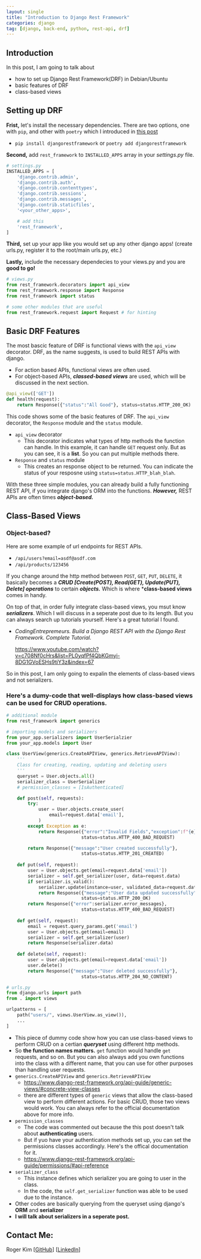 ```yaml
---
layout: single
title: "Introduction to Django Rest Framework"
categories: django
tag: [django, back-end, python, rest-api, drf]
---
```

## Introduction
In this post, I am going to talk about
- how to set up Django Rest Framework(DRF) in Debian/Ubuntu
- basic features of DRF
- class-based views

## Setting up DRF
**Frist,** let's install the necessary dependencies. There are two options, one with `pip`, and other with `poetry` which I introduced in [this post](https://kmsrogerkim.github.io/python/python-dependency-management-with-poetry/)

- `pip install djangorestframework` or `poetry add djangorestframework`

**Second,** add `rest_framework` to `INSTALLED_APPS` array in your _settings.py_ file.
```python
# settings.py
INSTALLED_APPS = [
    'django.contrib.admin',
    'django.contrib.auth',
    'django.contrib.contenttypes',
    'django.contrib.sessions',
    'django.contrib.messages',
    'django.contrib.staticfiles',
    '<your_other_apps>',

    # add this
    'rest_framework',
]
```
**Third,** set up your app like you would set up any other django apps! (create urls.py, register it to the root/main urls.py, etc.)

**Lastly,** include the necessary dependecies to your views.py and you are **good to go!**
```python
# views.py
from rest_framework.decorators import api_view
from rest_framework.response import Response
from rest_framework import status 

# some other modules that are useful
from rest_framework.request import Request # for hinting
```

## Basic DRF Features
The most bascic feature of DRF is functional views with the `api_view` decorator. DRF, as the name suggests, is used to build REST APIs with django. 
- For action based APIs, functional views are often used. 
- For object-based APIs, ***classed-based views*** are used, which will be discussed in the next section.

```python
@api_view(['GET'])
def health(request):
    return Response({"status":"All Good"}, status=status.HTTP_200_OK) 
```

This code shows some of the basic features of DRF. The `api_view` decorator, the `Response` module and the `status` module.
- `api_view` decorator
    - This decorator indicates what types of http methods the function can handle. In this example, it can handle `GET` request only. But as you can see, it is a **list**. So you can put multiple methods there.
- `Response` and `status` module
    - This creates an response object to be returned. You can indicate the status of your resposne using `status=status.HTTP_blah_blah`.

With these three simple modules, you can already build a fully functioning REST API, if you integrate django's ORM into the functions. ***However,*** REST APIs are often times ***object-based.***

## Class-Based Views

### Object-based?
Here are some example of url endpoints for REST APIs.
- `/api/users?email=asdf@asdf.com`
- `/api/products/123456`

If you change around the http method between `POST`, `GET`, `PUT`, `DELETE`,
it basically becomes a ***CRUD [Create(POST), Read(GET), Update(PUT), Delete] operations*** to certain ***objects.*** Which is where ***class-based views** comes in handy.

On top of that, in order fully integrate class-based views, you msut know ***serializers***. Which I will discuss in a seperate post due to its length. But you can always search up tutorials yourself. Here's a great tutorial I found.
- _CodingEntrepremeurs._ _Build a Django REST API with the Django Rest Framework. Complete Tutorial._
    
    https://www.youtube.com/watch?v=c708Nf0cHrs&list=PL0yqfPf4QbKGmyi-8DG1GVoESHs9tiY3z&index=67

So in this post, I am only going to expalin the elements of class-based views and not serializers. 

### Here's a **dumy-code** that well-displays how class-based views can be used for CRUD operations.

```python
# additional module
from rest_framework import generics

# importing models and serializers
from your_app.serializers import UserSerialzier
from your_app.models import User

class UserView(generics.CreateAPIView, generics.RetrieveAPIView):
    '''
    Class for creating, reading, updating and deleting users
    '''
    queryset = User.objects.all()
    serializer_class = UserSerializer
    # permission_classes = [IsAuthenticated]

    def post(self, requests):
        try:
            user = User.objects.create_user(
                email=request.data['email'],
            )
        except Exception as e:
            return Response({"error":"Invalid Fields","exception":f"{e}"}, 
                            status=status.HTTP_400_BAD_REQUEST)

        return Response({"message":"User created successfully"},
                            status=status.HTTP_201_CREATED) 
    
    def put(self, request):
        user = User.objects.get(email=request.data['email'])
        serializer = self.get_serializer(user, data=request.data)
        if serializer.is_valid():
            serializer.update(instance=user, validated_data=request.data)
            return Response({"message":"User data updated successfully"}, 
                            status=status.HTTP_200_OK)
        return Response({"error":serializer.error_messages}, 
                            status=status.HTTP_400_BAD_REQUEST)
        
    def get(self, request):
        email = request.query_params.get('email')
        user = User.objects.get(email=email)
        serializer = self.get_serializer(user)
        return Response(serializer.data)
    
    def delete(self, request):
        user = User.objects.get(email=request.data['email'])
        user.delete()
        return Response({"message":"User deleted successfully"}, 
                            status=status.HTTP_204_NO_CONTENT)
```

```python
# urls.py
from django.urls import path
from . import views

urlpatterns = [
    path("users/", views.UserView.as_view()),
    ...
]
```

- This piece of dummy code show how you can use class-based views to perform CRUD on a certian ***queryset*** using different http methods.
- So **the function names matters.** `get` function would handle `get` requests, and so on. But you can also always add you own functions into the class with a different name, that you can use for other purposes than handling user requests.
- `generics.CreateAPIView` and `generics.RetrieveAPIView`
    - https://www.django-rest-framework.org/api-guide/generic-views/#concrete-view-classes
    - there are different types of `generic` views that allow the class-based view to perform different actions. For basic CRUD, those two views would work. You can always refer to the official documentation above for more info.
- `permission_classes`
    - The code was commented out because the this post doesn't talk about **authenticating** users.
    - But if yuo have your authentication methods set up, you can set the permissions classes accordingly. Here's the offical documentation for it.
    - https://www.django-rest-framework.org/api-guide/permissions/#api-reference
- `serializer_class`
    - This instance defines which serializer you are going to user in the class.
    - In the code, the `self.get_serializer` function was able to be used due to the instance.
- Other codes are basically querying from the queryset using django's **ORM** and **serializer**
- **I will talk about serializers in a seperate post.**

## Contact Me:
Roger Kim [[GitHub](https://github.com/kmsrogerkim)] [[LinkedIn](https://www.linkedin.com/in/kmsrogerkim/)] 


